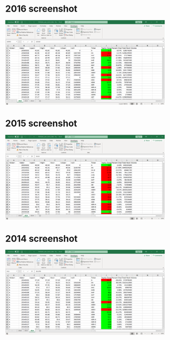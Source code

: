 # 2016 screenshot
![VBA2016](screenshots/VBA_2016.png)

# 2015 screenshot
![VBA2015](screenshots/VBA_2015.png)

# 2014 screenshot
![VBA2014](screenshots/VBA_2014.png)
